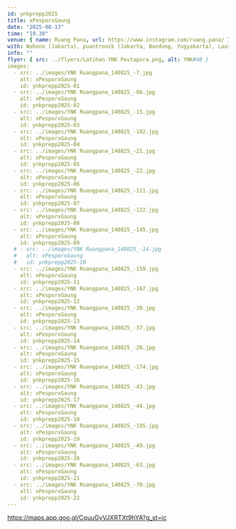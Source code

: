 ```yaml
---
id: ynkprepp2025
title: xPesporxGaung
date: "2025-08-13"
time: "19.30"
venue: { name: Ruang Pana, url: https://www.instagram.com/ruang.pana/ }
with: Wahono (Jakarta), puantronik (Jakarta, Bandung, Yogyakarta), Lauren Squire (Melbourne), Sandikala Ensemble (Yogyakarta) & Gumatat Gumitit Gospell (Denpasar)
info: ""
flyer: { src: ../flyers/Latihan YNK Pestapora.png, alt: YNK#48 }
images:
  - src: ../images/YNK Ruangpana_140825_-7.jpg
    alt: xPesporxGaung
    id: ynkprepp2025-01
  - src: ../images/YNK Ruangpana_140825_-86.jpg
    alt: xPesporxGaung
    id: ynkprepp2025-02
  - src: ../images/YNK Ruangpana_140825_-15.jpg
    alt: xPesporxGaung
    id: ynkprepp2025-03
  - src: ../images/YNK Ruangpana_140825_-102.jpg
    alt: xPesporxGaung
    id: ynkprepp2025-04
  - src: ../images/YNK Ruangpana_140825_-21.jpg
    alt: xPesporxGaung
    id: ynkprepp2025-05
  - src: ../images/YNK Ruangpana_140825_-22.jpg
    alt: xPesporxGaung
    id: ynkprepp2025-06
  - src: ../images/YNK Ruangpana_140825_-111.jpg
    alt: xPesporxGaung
    id: ynkprepp2025-07
  - src: ../images/YNK Ruangpana_140825_-122.jpg
    alt: xPesporxGaung
    id: ynkprepp2025-08
  - src: ../images/YNK Ruangpana_140825_-145.jpg
    alt: xPesporxGaung
    id: ynkprepp2025-09
  # - src: ../images/YNK Ruangpana_140825_-14.jpg
  #   alt: xPesporxGaung
  #   id: ynkprepp2025-10
  - src: ../images/YNK Ruangpana_140825_-159.jpg
    alt: xPesporxGaung
    id: ynkprepp2025-11
  - src: ../images/YNK Ruangpana_140825_-167.jpg
    alt: xPesporxGaung
    id: ynkprepp2025-12
  - src: ../images/YNK Ruangpana_140825_-30.jpg
    alt: xPesporxGaung
    id: ynkprepp2025-13
  - src: ../images/YNK Ruangpana_140825_-37.jpg
    alt: xPesporxGaung
    id: ynkprepp2025-14
  - src: ../images/YNK Ruangpana_140825_-28.jpg
    alt: xPesporxGaung
    id: ynkprepp2025-15
  - src: ../images/YNK Ruangpana_140825_-174.jpg
    alt: xPesporxGaung
    id: ynkprepp2025-16
  - src: ../images/YNK Ruangpana_140825_-43.jpg
    alt: xPesporxGaung
    id: ynkprepp2025-17
  - src: ../images/YNK Ruangpana_140825_-44.jpg
    alt: xPesporxGaung
    id: ynkprepp2025-18
  - src: ../images/YNK Ruangpana_140825_-195.jpg
    alt: xPesporxGaung
    id: ynkprepp2025-19
  - src: ../images/YNK Ruangpana_140825_-49.jpg
    alt: xPesporxGaung
    id: ynkprepp2025-20
  - src: ../images/YNK Ruangpana_140825_-63.jpg
    alt: xPesporxGaung
    id: ynkprepp2025-21
  - src: ../images/YNK Ruangpana_140825_-70.jpg
    alt: xPesporxGaung
    id: ynkprepp2025-22
---
```


https://maps.app.goo.gl/CquuGyVJXRTXt9hYA?g_st=ic
